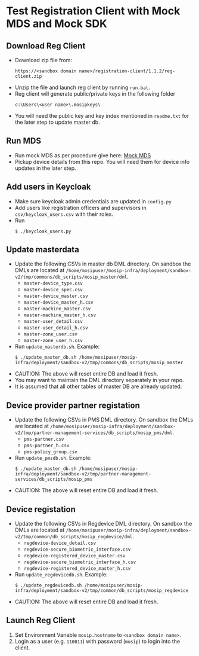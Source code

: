 # Test Registration Client with Mock MDS and Mock SDK

## Download Reg Client
  * Download zip file from:
    ```
    https://<sandbox domain name>/registration-client/1.1.2/reg-client.zip
    ```
  * Unzip the file and launch reg client by running `run.bat`.
  * Reg client will generate public/private keys in the following folder 
    ```
    c:\Users\<user name>\.mosipkeys\ 
    ```
  * You will need the public key and key index mentioned in `readme.txt` for the later step to update master db.

## Run MDS
  * Run mock MDS as per procedure give here: [Mock MDS](https://github.com/mosip/mosip-mock-services/tree/master/MockMDS) 
  * Pickup device details from this repo. You will need them for device info updates in the later step.

## Add users in Keycloak
  * Make sure keycloak admin credentials are updated in `config.py`
  * Add users like registration officers and supervisors in `csv/keycloak_users.csv` with their roles.
  * Run 
    ```
    $ ./keycloak_users.py
    ```

## Update masterdata 
  * Update the following CSVs in master db DML directory.  On sandbox the DMLs are located at `/home/mosipuser/mosip-infra/deployment/sandbox-v2/tmp/commons/db_scripts/mosip_master/dml`.
    * `master-device_type.csv`
    * `master-device_spec.csv`
    * `master-device_master.csv`    
    * `master-device_master_h.csv`    
    * `master-machine_master.csv`
    * `master-machine_master_h.csv`
    * `master-user_detail.csv` 
    * `master-user_detail_h.csv` 
    * `master-zone_user.csv`
    * `master-zone_user_h.csv`
  * Run `update_masterdb.sh`. Example:
    ```
    $ ./update_master_db.sh /home/mosipuser/mosip-infra/deployment/sandbox-v2/tmp/commons/db_scripts/mosip_master
    ```
  * CAUTION: The above will reset entire DB and load it fresh.  
  * You may want to maintain the DML directory separately in your repo. 
  * It is assumed that all other tables of master DB are already updated.
 
## Device provider partner registation
  * Update the following CSVs in PMS DML directory.  On sandbox the DMLs are located at `/home/mosipuser/mosip-infra/deployment/sandbox-v2/tmp/partner-management-services/db_scripts/mosip_pms/dml`.
    * `pms-partner.csv`
    * `pms-partner_h.csv`
    * `pms-policy_group.csv`
  * Run `update_pmsdb.sh`. Example: 
    ```
    $ ./update_master_db.sh /home/mosipuser/mosip-infra/deployment/sandbox-v2/tmp/partner-management-services/db_scripts/mosip_pms
    ```
  * CAUTION: The above will reset entire DB and load it fresh.  

## Device registation
  * Update the following CSVs in Regdevice DML directory.  On sandbox the DMLs are located at `/home/mosipuser/mosip-infra/deployment/sandbox-v2/tmp/common/db_scripts/mosip_regdevice/dml`.
    * `regdevice-device_detail.csv`
    * `regdevice-secure_biometric_interface.csv`
    * `regdevice-registered_device_master.csv`
    * `regdevice-secure_biometric_interface_h.csv`
    * `regdevice-registered_device_master_h.csv`
  * Run `update_regdevicedb.sh`. Example: 
    ```
    $ ./update_regdevicedb.sh /home/mosipuser/mosip-infra/deployment/sandbox-v2/tmp/common/db_scripts/mosip_regdevice
    ```
  * CAUTION: The above will reset entire DB and load it fresh.  

## Launch Reg Client
1. Set Environment Variable `mosip.hostname` to `<sandbox domain name>`.
1. Login as a user (e.g. `110011`) with password (`mosip`) to login into the client. 


